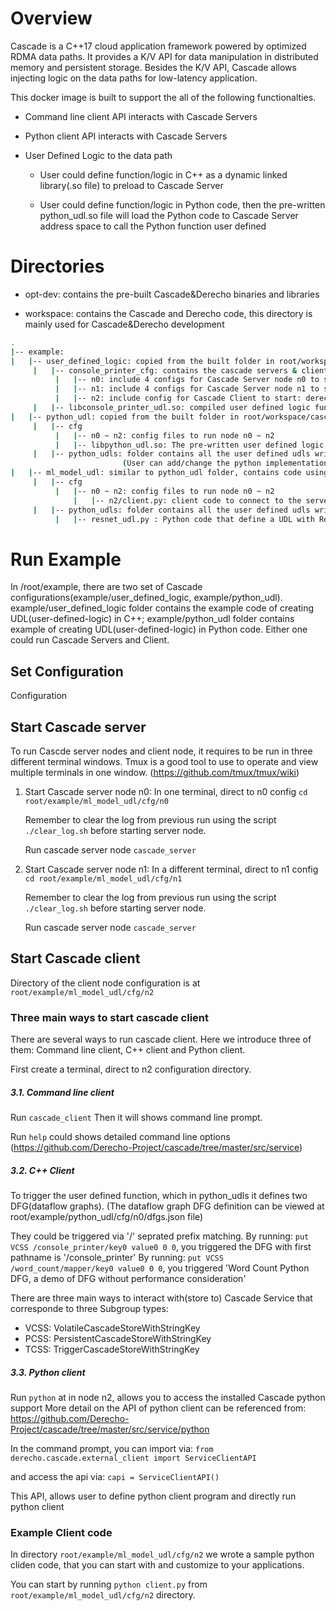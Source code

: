 # Overview
Cascade is a C++17 cloud application framework powered by optimized RDMA data paths. It provides a K/V API for data manipulation in distributed memory and persistent storage. Besides the K/V API, Cascade allows injecting logic on the data paths for low-latency application. 

This docker image is built to support the all of the following functionalties.

- Command line client API interacts with Cascade Servers

- Python client API interacts with Cascade Servers

- User Defined Logic to the data path

     - User could define function/logic in C++ as a dynamic linked library(.so file) to preload to Cascade Server 

     - User could define function/logic in Python code, then the pre-written python_udl.so file will load the Python code to Cascade Server address space to call the Python function user defined


# Directories

- opt-dev: contains the pre-built Cascade&Derecho binaries and libraries

- workspace: contains the Cascade and Derecho code, this directory is mainly used for Cascade&Derecho development 

```bash
.
|-- example:
|   |-- user_defined_logic: copied from the built folder in root/workspace/cascade/src/applications/tests/user_defined_logic. 
     |   |-- console_printer_cfg: contains the cascade servers & client configs
          |   |-- n0: include 4 configs for Cascade Server node n0 to start: dfgs.json, layout.json, udl_dlls.cfg, derecho.cfg
          |   |-- n1: include 4 configs for Cascade Server node n1 to start: dfgs.json, layout.json, udl_dlls.cfg, derecho.cfg
          |   |-- n2: include config for Cascade Client to start: derecho.cfg. (This node could also run as Cascade Server, in which case, all 4 configs in this directory are used)
     |   |-- libconsole_printer_udl.so: compiled user defined logic funciton in the form of the dynamic linked library. The original code and implementation of this function is at directory: root/workspace/cascade/src/applications/tests/user_defined_logic/console_printer_udl.cpp
|   |-- python_udl: copied from the built folder in root/workspace/cascade/src/applications/cascade-demos/udl_zoo/python, where the executables get compiled
     |   |-- cfg
          |   |-- n0 ~ n2: config files to run node n0 ~ n2
          |   |-- libpython_udl.so: The pre-written user defined logic function to read the user defined logic in python and load to cascade server
     |   |-- python_udls: folder contains all the user defined udls written in python
                         (User can add/change the python implementation in this directory. To have the cascade server to load the user defined python function, adding the changes to dfgs.json files in root/example/python_udl/cfg/n0, root/example/python_udl/cfg/n1)
|   |-- ml_model_udl: similar to python_udl folder, contains code using 
     |   |-- cfg
          |   |-- n0 ~ n2: config files to run node n0 ~ n2
              |   |-- n2/client.py: client code to connect to the server nodes and send request to the system
     |   |-- python_udls: folder contains all the user defined udls written in python
          |   |-- resnet_udl.py : Python code that define a UDL with Resenet mode
```

# Run Example
In /root/example, there are two set of Cascade configurations(example/user_defined_logic, example/python_udl). example/user_defined_logic folder contains the example code of creating UDL(user-defined-logic) in C++; example/python_udl folder contains example of creating UDL(user-defined-logic) in Python code. Either one could run Cascade Servers and Client.

## Set Configuration
Configuration 

## Start Cascade server 

To run Cascde server nodes and client node, it requires to be run in three different terminal windows. Tmux is a good tool to use to operate and view multiple terminals in one window. (https://github.com/tmux/tmux/wiki)

1. Start Cascade server node n0:
     In one terminal, direct to n0 config
      `cd root/example/ml_model_udl/cfg/n0`
     
     Remember to clear the log from previous run using the script `./clear_log.sh` before starting server node.

     Run cascade server node
      `cascade_server`
2. Start Cascade server node n1:
     In a different terminal, direct to n1 config
      `cd root/example/ml_model_udl/cfg/n1`

     Remember to clear the log from previous run using the script `./clear_log.sh` before starting server node.

     Run cascade server node
      `cascade_server`

## Start Cascade client

Directory of the client node configuration is at `root/example/ml_model_udl/cfg/n2`


### Three main ways to start cascade client
There are several ways to run cascade client. Here we introduce three of them: Command line client, C++ client and Python client.

First create a terminal, direct to n2 configuration directory.

##### 3.1. Command line client
Run `cascade_client` Then it will shows command line prompt.  

Run `help` could shows detailed command line options (https://github.com/Derecho-Project/cascade/tree/master/src/service)


##### 3.2. C++ Client

To trigger the user defined function, which in python_udls it defines two DFG(dataflow graphs). (The dataflow graph DFG definition can be viewed at root/example/python_udl/cfg/n0/dfgs.json file)

They could be triggered via '/' seprated prefix matching. By running: `put VCSS /console_printer/key0 value0 0 0`, you triggered the DFG with first pathname is '/console_printer'
By running: `put VCSS /word_count/mapper/key0 value0 0 0`, you triggered 'Word Count Python DFG, a demo of DFG without performance consideration'

There are three main ways to interact with(store to) Cascade Service that corresponde to three Subgroup types:
- VCSS: VolatileCascadeStoreWithStringKey
- PCSS: PersistentCascadeStoreWithStringKey
- TCSS: TriggerCascadeStoreWithStringKey


##### 3.3. Python client

Run `python` at in node n2, allows you to access the installed Cascade python support
More detail on the API of python client can be referenced from: https://github.com/Derecho-Project/cascade/tree/master/src/service/python

In the command prompt, you can import via: `from derecho.cascade.external_client import ServiceClientAPI`

and access the api via: `capi = ServiceClientAPI()`

This API, allows user to define python client program and directly run python client


### Example Client code 
In directory `root/example/ml_model_udl/cfg/n2` we wrote a sample python cliden code, that you can start with and customize to your applications.

You can start by running ```python client.py``` from `root/example/ml_model_udl/cfg/n2` directory.